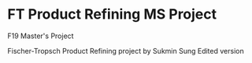 # FT Product Refining MS Project
F19 Master's Project 

Fischer-Tropsch Product Refining project by Sukmin Sung
Edited version
